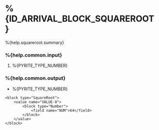 # %{ID_ARRIVAL_BLOCK_SQUAREROOT}

%{help.squareroot.summary}

### %{help.common.input}

1. %{PYRITE_TYPE_NUMBER}

### %{help.common.output}

-   %{PYRITE_TYPE_NUMBER}

```
<block type="SquareRoot">
    <value name="VALUE-0">
        <block type="Number">
            <field name="NUM">64</field>
        </block>
    </value>
</block>
```
